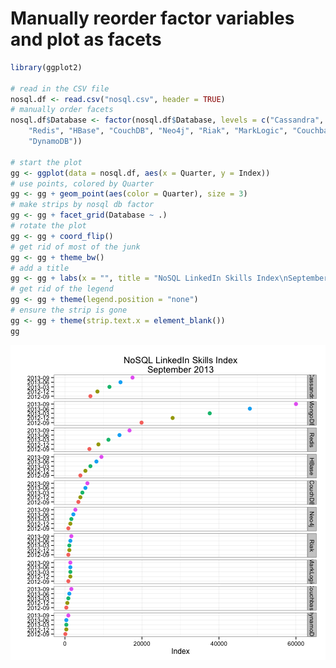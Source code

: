 Manually reorder factor variables and plot as facets
========================================================


```r
library(ggplot2)

# read in the CSV file
nosql.df <- read.csv("nosql.csv", header = TRUE)
# manually order facets
nosql.df$Database <- factor(nosql.df$Database, levels = c("Cassandra", "MongoDB", 
    "Redis", "HBase", "CouchDB", "Neo4j", "Riak", "MarkLogic", "Couchbase", 
    "DynamoDB"))

# start the plot
gg <- ggplot(data = nosql.df, aes(x = Quarter, y = Index))
# use points, colored by Quarter
gg <- gg + geom_point(aes(color = Quarter), size = 3)
# make strips by nosql db factor
gg <- gg + facet_grid(Database ~ .)
# rotate the plot
gg <- gg + coord_flip()
# get rid of most of the junk
gg <- gg + theme_bw()
# add a title
gg <- gg + labs(x = "", title = "NoSQL LinkedIn Skills Index\nSeptember 2013")
# get rid of the legend
gg <- gg + theme(legend.position = "none")
# ensure the strip is gone
gg <- gg + theme(strip.text.x = element_blank())
gg
```

![plot of chunk manually-reorder-factors](figure/manually-reorder-factors.png) 


